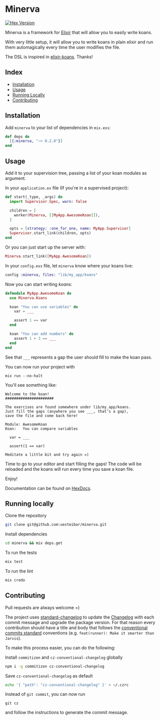 # Minerva

[![Hex Version](https://img.shields.io/hexpm/v/minerva.svg)](https://hex.pm/packages/minerva)

Minerva is a framework for [Elixir](http://elixir-lang.org/) that will allow you to easily write koans.

With very little setup, it will allow you to write koans in plain elixir and run them automagically every time the user modifies the file.

The DSL is inspired in [elixir-koans](https://github.com/elixirkoans/elixir-koans). Thanks!

## Index

- [Installation](#installation)
- [Usage](#usage)
- [Running Locally](#running-locally)
- [Contributing](#contributing)

## Installation

Add `minerva` to your list of dependencies in `mix.exs`:

```elixir
def deps do
  [{:minerva, "~> 0.2.0"}]
end
```

## Usage

Add it to your supervision tree, passing a list of your koan modules as argument.

In your `application.ex` file (If you're in a supervised project):
```elixir
def start(_type, _args) do
  import Supervisor.Spec, warn: false

  children = [
    worker(Minerva, [[MyApp.AwesomeKoan]]),
  ]

  opts = [strategy: :one_for_one, name: MyApp.Supervisor]
  Supervisor.start_link(children, opts)
end
```

Or you can just start up the server with:
```elixir
Minerva.start_link([MyApp.AwesomeKoan])
```

In your `config.exs` file, let `minerva` know where your koans live:
```elixir
config :minerva, files: "lib/my_app/koans"
```

Now you can start writing *koans*:
```elixir
defmodule MyApp.AwesomeKoan do
  use Minerva.Koans

  koan "You can use variables" do
    var = ___

    assert 1 == var
  end

  koan "You can add numbers" do
    assert 1 + 3 == ___
  end
end
```

See that `___` represents a gap the user should fill to make the koan pass.

You can now run your project with
```
mix run --no-halt
```

You'll see something like:
```
Welcome to the koan!
######################

The exercises are found somewhere under lib/my_app/koans.
Just fill the gaps (anywhere you see ___, that's a gap),
save the file and come back here!

Module: AwesomeKoan
Koan:   You can compare variables

  var = ___

  assert(1 == var)

Meditate a little bit and try again =)
```

Time to go to your editor and start filling the gaps!
The code will be reloaded and the koans will run every time you save a koan file.

Enjoy!

Documentation can be found on [HexDocs](https://hexdocs.pm/minerva).

## Running locally

Clone the repository
```bash
git clone git@github.com:uesteibar/minerva.git
```

Install dependencies
```bash
cd minerva && mix deps.get
```

To run the tests
```bash
mix test
```

To run the lint
```elixir
mix credo
```

## Contributing

Pull requests are always welcome =)

The project uses [standard-changelog](https://github.com/conventional-changelog/conventional-changelog) to update the [Changelog](https://github.com/uesteibar/minerva/blob/master/CHANGELOG.md) with each commit message and upgrade the package version.
For that reason every contribution should have a title and body that follows the [conventional commits standard](https://conventionalcommits.org/) conventions (e.g. `feat(runner): Make it smarter than Jarvis`).

To make this process easier, you can do the following:

Install `commitizen` and `cz-conventional-changelog` globally
```bash
npm i -g commitizen cz-conventional-changelog
```

Save `cz-conventional-changelog` as default
```bash
echo '{ "path": "cz-conventional-changelog" }' > ~/.czrc
```

Instead of `git commit`, you can now run
```
git cz
```
and follow the instructions to generate the commit message.
